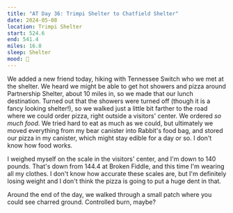 ```yaml
---
title: "AT Day 36: Trimpi Shelter to Chatfield Shelter"
date: 2024-05-08
location: Trimpi Shelter
start: 524.6
end: 541.4
miles: 16.8
sleep: Shelter
mood: 🙂
---
```

We added a new friend today, hiking with Tennessee Switch who we met at the shelter. We heard we might be able to get hot showers and pizza around Partnership Shelter, about 10 miles in, so we made that our lunch destination. Turned out that the showers were turned off (though it is a fancy looking shelter!), so we walked just a little bit farther to the road where we could order pizza, right outside a visitors' center. We ordered *so much food*. We tried hard to eat as much as we could, but ultimately we moved everything from my bear canister into Rabbit's food bag, and stored our pizza in my canister, which might stay edible for a day or so. I don't know how food works.

I weighed myself on the scale in the visitors' center, and I'm down to 140 pounds. That's down from 144.4 at Broken Fiddle, and this time I'm wearing all my clothes. I don't know how accurate these scales are, but I'm definitely losing weight and I don't think the pizza is going to put a huge dent in that.

Around the end of the day, we walked through a small patch where you could see charred ground. Controlled burn, maybe?
